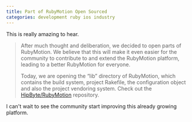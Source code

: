 ```yaml
---
title: Part of RubyMotion Open Sourced
categories: development ruby ios industry
---
```


This is really amazing to hear.

> After much thought and deliberation, we decided to open parts of RubyMotion. We believe that this will make it even easier for the community to contribute to and extend the RubyMotion platform, leading to a better RubyMotion for everyone.
>
> Today, we are opening the “lib” directory of RubyMotion, which contains the build system, project Rakefile, the configuration object and also the project vendoring system. Check out the [HipByte/RubyMotion](https://github.com/HipByte/RubyMotion) repository.

I can't wait to see the community start improving this already growing platform.
